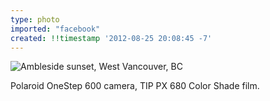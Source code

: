 ```yaml
---
type: photo
imported: "facebook"
created: !!timestamp '2012-08-25 20:08:45 -7'
---
```

![Ambleside sunset, West Vancouver, BC](/media/images/photos/2012/08/ambleside-sunset.jpg)

Polaroid OneStep 600 camera, TIP PX 680 Color Shade film.

